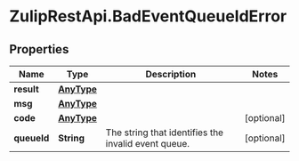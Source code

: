# ZulipRestApi.BadEventQueueIdError

## Properties

Name | Type | Description | Notes
------------ | ------------- | ------------- | -------------
**result** | [**AnyType**](.md) |  | 
**msg** | [**AnyType**](.md) |  | 
**code** | [**AnyType**](.md) |  | [optional] 
**queueId** | **String** | The string that identifies the invalid event queue.  | [optional] 


